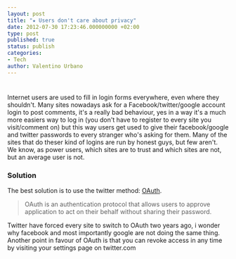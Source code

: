 ```yaml
---
layout: post
title: "★ Users don't care about privacy"
date: 2012-07-30 17:23:46.000000000 +02:00
type: post
published: true
status: publish
categories:
- Tech
author: Valentino Urbano 
---
```


# 

Internet users are used to fill in login forms everywhere, even where they shouldn't. Many sites nowadays ask for a Facebook/twitter/google account login to post comments, it's a really bad behaviour, yes in a way it's a much more easiers way to log in (you don't have to register to every site you visit/comment on) but this way users get used to give their facebook/google and twitter passwords to every stranger who's asking for them. Many of the sites that do theser kind of logins are run by honest guys, but few aren't. We know, as power users, which sites are to trust and which sites are not, but an average user is not.

### Solution

The best solution is to use the twitter method: [OAuth][0].

> OAuth is an authentication protocol that allows users to approve application to act on their behalf without sharing their password.

Twitter have forced every site to switch to OAuth two years ago, i wonder why facebook and most importantly google are not doing the same thing.  
Another point in favour of OAuth is that you can revoke access in any time by visiting your settings page on twitter.com


[0]: https://dev.twitter.com/docs/auth/oauth/faq
